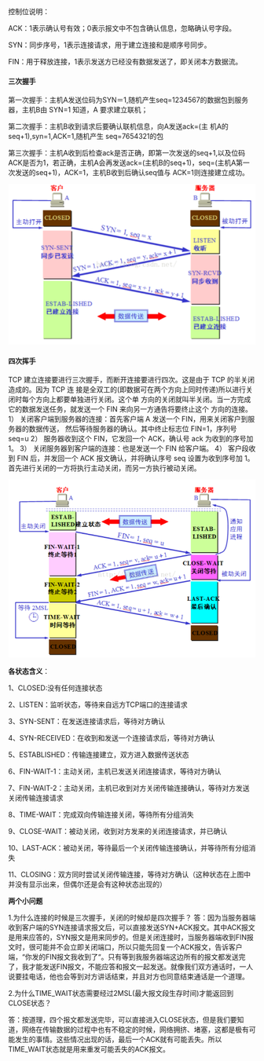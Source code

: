 控制位说明：

ACK：1表示确认号有效；0表示报文中不包含确认信息，忽略确认号字段。

SYN：同步序号，1表示连接请求，用于建立连接和是顺序号同步。

FIN：用于释放连接，1表示发送方已经没有数据发送了，即关闭本方数据流。

#### 三次握手

第一次握手：主机A发送位码为SYN＝1,随机产生seq=1234567的数据包到服务器，主机B由 SYN=1 知道，A 要求建立联机；

第二次握手：主机B收到请求后要确认联机信息，向A发送ack=(主 机A的seq+1),syn=1,ACK=1,随机产生 seq=7654321的包

第三次握手：主机A收到后检查ack是否正确，即第一次发送的seq+1,以及位码ACK是否为1，若正确，主机A会再发送ack=(主机B的seq+1)，seq=(主机A第一次发送的seq+1)，ACK=1，主机B收到后确认seq值与 ACK=1则连接建立成功。

![](images/三次握手.png)

#### 四次挥手

TCP 建立连接要进行三次握手，而断开连接要进行四次。这是由于 TCP 的半关闭造成的。因为 TCP 连
接是全双工的(即数据可在两个方向上同时传递)所以进行关闭时每个方向上都要单独进行关闭。这个单
方向的关闭就叫半关闭。当一方完成它的数据发送任务，就发送一个 FIN 来向另一方通告将要终止这个
方向的连接。
1） 关闭客户端到服务器的连接：首先客户端 A 发送一个 FIN，用来关闭客户到服务器的数据传送，
然后等待服务器的确认。其中终止标志位 FIN=1，序列号 seq=u
2） 服务器收到这个 FIN，它发回一个 ACK，确认号 ack 为收到的序号加 1。
3） 关闭服务器到客户端的连接：也是发送一个 FIN 给客户端。
4） 客户段收到 FIN 后，并发回一个 ACK 报文确认，并将确认序号 seq 设置为收到序号加 1。
首先进行关闭的一方将执行主动关闭，而另一方执行被动关闭。

![](images/四次挥手.png)

**各状态含义**：

   1、CLOSED:没有任何连接状态

   2、LISTEN：监听状态，等待来自远方TCP端口的连接请求

   3、SYN-SENT：在发送连接请求后，等待对方确认

   4、SYN-RECEIVED：在收到和发送一个连接请求后，等待对方确认

   5、ESTABLISHED：传输连接建立，双方进入数据传送状态

   6、FIN-WAIT-1：主动关闭，主机已发送关闭连接请求，等待对方确认

   7、FIN-WAIT-2：主动关闭，主机已收到对方关闭传输连接确认，等待对方发送关闭传输连接请求

   8、TIME-WAIT：完成双向传输连接关闭，等待所有分组消失

   9、CLOSE-WAIT：被动关闭，收到对方发来的关闭连接请求，并已确认

  10、LAST-ACK：被动关闭，等待最后一个关闭传输连接确认，并等待所有分组消失

  11、CLOSING：双方同时尝试关闭传输连接，等待对方确认（这种状态在上图中并没有显示出来，但偶尔还是会有这种状态出现的）

**两个小问题**

1.为什么连接的时候是三次握手，关闭的时候却是四次握手？
     答：因为当服务器端收到客户端的SYN连接请求报文后，可以直接发送SYN+ACK报文。其中ACK报文是用来应答的，SYN报文是用来同步的。但是关闭连接时，当服务器端收到FIN报文时，很可能并不会立即关闭端口，所以只能先回复一个ACK报文，告诉客户端，“你发的FIN报文我收到了“。只有等到我服务器端这边所有的报文都发送完了，我才能发送FIN报文，不能应答和报文一起发送。就像我们双方通话时，一人说要挂电话，他也会等到对方讲话结束，并且对方也同意结束通话是一个道理。

2.为什么TIME_WAIT状态需要经过2MSL(最大报文段生存时间)才能返回到CLOSE状态？

​     答：按道理，四个报文都发送完毕，可以直接进入CLOSE状态，但是我们要知道，网络在传输数据的过程中也有不稳定的时候，网络拥挤、堵塞，这都是极有可能发生的事情。这些情况出现的话，最后一个ACK就有可能丢失。所以TIME_WAIT状态就是用来重发可能丢失的ACK报文。